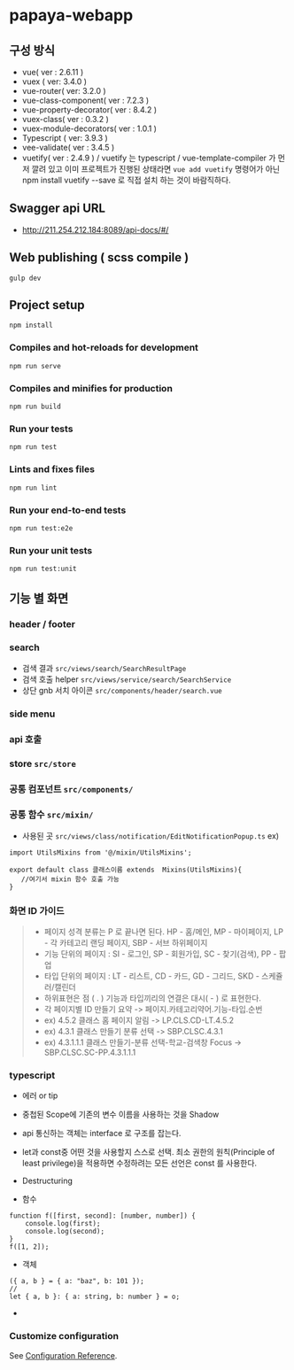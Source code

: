 # papaya-webapp

## 구성 방식
- vue( ver : 2.6.11 ) 
- vuex ( ver: 3.4.0 ) 
- vue-router( ver: 3.2.0 )
- vue-class-component( ver : 7.2.3 )
- vue-property-decorator( ver : 8.4.2 )
- vuex-class( ver : 0.3.2 )
- vuex-module-decorators( ver : 1.0.1 )
- Typescript ( ver: 3.9.3 )
- vee-validate( ver : 3.4.5 )
- vuetify( ver : 2.4.9 ) / 
  vuetify 는 typescript / vue-template-compiler 가 먼저 깔려 있고 이미 프로젝트가 진행된 상태라면
  ```vue add vuetify``` 명령어가 아닌 npm install vuetify --save 로 직접 설치 하는 것이 바람직하다.

## Swagger api URL
- http://211.254.212.184:8089/api-docs/#/

## Web publishing  ( scss compile )
```
gulp dev 
```

## Project setup
```
npm install
```

### Compiles and hot-reloads for development
```
npm run serve
```

### Compiles and minifies for production
```
npm run build
```

### Run your tests
```
npm run test
```

### Lints and fixes files
```
npm run lint
```

### Run your end-to-end tests
```
npm run test:e2e
```

### Run your unit tests
```
npm run test:unit
```

## 기능 별 화면 

### header / footer 

### search 
- 검색 결과 `src/views/search/SearchResultPage `
- 검색 호출 helper  `src/views/service/search/SearchService`
- 상단 gnb 서치 아이콘 `src/components/header/search.vue`

###  side menu 

###  api 호출 

### store   `src/store`

### 공통 컴포넌트 `src/components/`


### 공통 함수 `src/mixin/`  
- 사용된 곳 `src/views/class/notification/EditNotificationPopup.ts`
ex) 
```
import UtilsMixins from '@/mixin/UtilsMixins';

export default class 클래스이름 extends  Mixins(UtilsMixins){ 
   //여기서 mixin 함수 호출 가능 
}
```

### 화면 ID 가이드
> 
> - 페이지 성격 분류는 P 로 끝나면 된다. HP - 홈/메인, MP - 마이페이지,  LP - 각 카테고리 랜딩 페이지, SBP - 서브 하위페이지 
> - 기능 단위의 페이지 : SI - 로그인, SP - 회원가입, SC - 찾기(검색), PP - 팝업 
> - 타입 단위의 페이지 : LT - 리스트, CD - 카드, GD - 그리드, SKD - 스케쥴러/캘린더 
> - 하위표현은 점 ( . ) 기능과 타입끼리의 연결은 대시( - ) 로 표현한다.
> - 각 페이지별 ID 만들기 요약 -> 페이지.카테고리약어.기능-타입.순번 
> - ex) 4.5.2 클래스 홈 페이지 알림 -> LP.CLS.CD-LT.4.5.2  
> - ex) 4.3.1 클래스 만들기 분류 선택 -> SBP.CLSC.4.3.1
> - ex) 4.3.1.1.1 클래스 만들기-분류 선택-학교-검색창 Focus -> SBP.CLSC.SC-PP.4.3.1.1.1


###  typescript
- 에러 or tip
- 중첩된 Scope에 기존의 변수 이름을 사용하는 것을 Shadow
- api 통신하는 객체는 interface 로 구조를 잡는다.
- let과 const중 어떤 것을 사용할지 스스로 선택. 
최소 권한의 원칙(Principle of least privilege)을 적용하면 수정하려는 모든 선언은 const 를 사용한다.

- Destructuring
- 함수
```
function f([first, second]: [number, number]) {
    console.log(first);
    console.log(second);
}
f([1, 2]);
```

- 객체
```	
({ a, b } = { a: "baz", b: 101 });
//
let { a, b }: { a: string, b: number } = o;
```

- 

### Customize configuration
See [Configuration Reference](https://cli.vuejs.org/config/).
